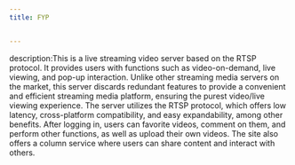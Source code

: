 ```yaml
---
title: FYP


---
```


description:This is a live streaming video server based on the RTSP protocol. It provides users with functions such as video-on-demand, live viewing, and pop-up interaction. Unlike other streaming media servers on the market, this server discards redundant features to provide a convenient and efficient streaming media platform, ensuring the purest video/live viewing experience. The server utilizes the RTSP protocol, which offers low latency, cross-platform compatibility, and easy expandability, among other benefits. After logging in, users can favorite videos, comment on them, and perform other functions, as well as upload their own videos. The site also offers a column service where users can share content and interact with others.
